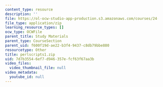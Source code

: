 ```yaml
---
content_type: resource
description: ''
file: https://ol-ocw-studio-app-production.s3.amazonaws.com/courses/24-964-topics-in-phonology-fall-2004/7d7b35546ef7d946357efcf63f67aa3b_perlscripts1.zip
file_type: application/zip
learning_resource_types: []
ocw_type: OCWFile
parent_title: Study Materials
parent_type: CourseSection
parent_uid: f600f19d-ae22-b3f4-9437-c8db79bbe880
resourcetype: Other
title: perlscripts1.zip
uid: 7d7b3554-6ef7-d946-357e-fcf63f67aa3b
video_files:
  video_thumbnail_file: null
video_metadata:
  youtube_id: null
---
```


